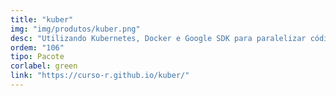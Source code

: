 ```yaml
---
title: "kuber"
img: "img/produtos/kuber.png"
desc: "Utilizando Kubernetes, Docker e Google SDK para paralelizar códigos na nuvem."
ordem: "106"
tipo: Pacote
corlabel: green
link: "https://curso-r.github.io/kuber/"
---
```


<!--
# # planejamento
# 
# - auth0
# - treesnip
# - shinyhttr
# - livro
# - zen do R
# - decryptr
# - rightgbm
# - kuber
# - bltm
# - wavesurfer
# - pesqEle
# 
# # o que precisamos fazer?
# 
# - copiar a estrutura de cursos
# 
# - imagem
# - descrição
# - nome
-->